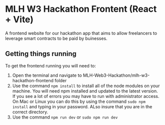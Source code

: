 # MLH W3 Hackathon Frontent (React + Vite)
A frontend website for our hackathon app that aims to allow freelancers to leverage smart contracts to be paid by buinesses.

## Getting things running
To get the frontend running you will need to:
1. Open the terminal and navigate to MLH-Web3-Hackathon/mlh-w3-hackathon-frontend folder
2. Use the command `npm install` to install all of the node modules on your machine. You will need npm installed and updated to the latest version. If you see a lot of errors you may have to run with administrator access. On Mac or Linux you can do this by using the command `sudo npm install` and typing in your password. ALso insure that you are in the correct directory.
3. Use the command `npm run dev` or `sudo npm run dev`
